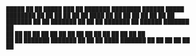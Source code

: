 █████  ██      ██       █████  ███    ██ ███████ ████████ ██████   █████  ████████ 
██   ██ ██      ██      ██   ██ ████   ██ ██         ██    ██   ██ ██   ██    ██    
███████ ██      ██      ███████ ██ ██  ██ ███████    ██    ██████  ███████    ██    
██   ██ ██      ██      ██   ██ ██  ██ ██      ██    ██    ██   ██ ██   ██    ██    
██   ██ ███████ ███████ ██   ██ ██   ████ ███████    ██    ██   ██ ██   ██    ██    
                                                                                    
                                                                                    

